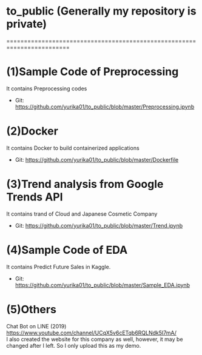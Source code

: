# to_public (Generally my repository is private)
========================================================================
# (1)Sample Code of Preprocessing
It contains Preprocessing codes
* Git: https://github.com/yurika01/to_public/blob/master/Preprocessing.ipynb

# (2)Docker
It contains Docker to build containerized applications
* Git: https://github.com/yurika01/to_public/blob/master/Dockerfile


# (3)Trend analysis from Google Trends API
It contains trand of Cloud and Japanese Cosmetic Company
* Git: https://github.com/yurika01/to_public/blob/master/Trend.ipynb


# (4)Sample Code of EDA
It contains Predict Future Sales in Kaggle.

* Git:
https://github.com/yurika01/to_public/blob/master/Sample_EDA.ipynb


# (5)Others
Chat Bot on LINE (2019)
https://www.youtube.com/channel/UCqX5v6cETqb6RQLNdk5I7mA/  
 I also created the website for this company as well, however, it may be changed  after I left. So I only upload this as my demo.
